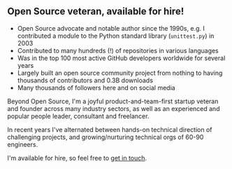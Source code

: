 ## Open Source veteran, available for hire!

- Open Source advocate and notable author since the 1990s, e.g. I
  contributed a module to the Python standard library (`unittest.py`)
  in 2003
- Contributed to many hundreds (!) of repositories in various
  languages
- Was in the top 100 most active GitHub developers worldwide for
  several years
- Largely built an open source community project from nothing to
  having thousands of contributors and 0.3B downloads
- Many thousands of followers here and on social media

Beyond Open Source, I'm a joyful product-and-team-first startup
veteran and founder across many industry sectors, as well as an
experienced and popular people leader, consultant and freelancer.

In recent years I've alternated between hands-on technical direction
of challenging projects, and growing/nurturing technical orgs of 60-90
engineers.

I'm available for hire, so feel free to [get in
touch](mailto:steve@sanityinc.com).
